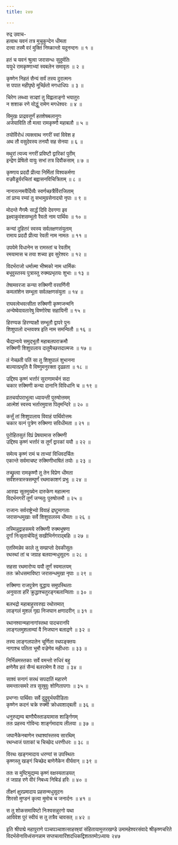 ```yaml
---
title: २४७

---
```

रुद्र उवाच-  
हत्वाथ यवनं तत्र मुचुकुन्देन धीमता  
दत्त्वा तस्मै वरं मुक्तिं निष्क्रान्तो यदुनन्दनः ॥ १ ॥


हतं च यवनं श्रुत्वा जरासन्धः सुदुर्मतिः  
ययुधे रामकृष्णाभ्यां स्वबलेन समावृतः ॥ २ ॥


कृष्णेन निहतं सैन्यं सर्वं तस्य दुरात्मनः  
स पपात महीपृष्ठे मूर्च्छितो मगधाधिपः ॥ ३ ॥


चिरेण लब्ध्वा सञ्ज्ञां तु विह्वलाङ्गो भयातुरः  
न शशाक रणे योद्धुं रामेण मगधेश्वरः ॥ ४ ॥


विमुखः प्राद्रवत्तूर्णं हतशेषबलानुगः  
अजेयाविति तौ मत्वा रामकृष्णौ महाबलौ ॥ ५ ॥


तयोर्विरोधं त्यक्त्वाथ नगरीं स्वां विवेश ह  
अथ तौ वसुदेवस्य तनयौ सह सेनया ॥ ६ ॥


मथुरां त्यज्य नगरीं प्रविष्टौ द्वारिकां पुरीम्  
इन्द्रेण प्रेषितो वायुः सभां तत्र दिवौकसाम् ॥ ७ ॥


कृष्णाय प्रददौ प्रीत्या निर्मितां विश्वकर्मणा  
वज्रवैडूर्यरचितां बह्वासनविचित्रिताम् ॥ ८ ॥


नानारत्नमयैर्दिव्यैः स्वर्णच्छत्रैर्विराजिताम्  
तां प्राप्य रम्यां तु सभामुग्रसेनादयो नृपाः ॥ ९ ॥


मोदन्ते नैगमैः सार्द्धं दिवि देवगणा इव  
इक्ष्वाकुवंशसम्भूतो रैवतो नाम पार्थिवः ॥ १० ॥


कन्यां दुहितरं स्वस्य सर्वलक्षणसंयुताम्  
रामाय प्रददौ प्रीत्या रेवती नाम नामतः ॥ ११ ॥


उपयेमे विधानेन स रामस्तां च रेवतीम्  
रमयामास च तया शच्या इव सुरेश्वरः ॥ १२ ॥


विदर्भराजो धर्मात्मा भीष्मको नाम धार्मिकः  
बभूवुस्तस्य पुत्रास्तु रुक्मप्रभृतयः शुभाः ॥ १३ ॥


तेषामवरजा कन्या रुक्मिणी वरवर्णिनी  
कमलांशेन सम्भूता सर्वलक्षणसंयुता ॥ १४ ॥


राघवत्वेभवत्सीता रुक्मिणी कृष्णजन्मनि  
अन्येष्वेवावतारेषु विष्णोरेषा सहायिनी ॥ १५ ॥


हिरण्यक हिरण्याक्षौ सम्भूतौ द्वापरे पुनः  
शिशुपालो दन्तवक्त्र इति नाम समन्वितौ ॥ १६ ॥


चैद्यान्वये समुद्भूतौ महाबलपराक्रमौ  
रुक्मिणी शिशुपालाय दातुमैच्छत्तदात्मजः ॥ १७ ॥


तं नेच्छती पतिं सा तु शिशुपालं शुभानना  
बाल्यात्प्रभृति वै विष्णुमनुरक्ता दृढव्रता ॥ १८ ॥


उद्दिश्य कृष्णं भर्त्तारं सुराणामर्चनं सदा  
चकार रुक्मिणी कन्या दानानि विविधानि च ॥ १९ ॥


व्रतचर्यापराभूत्वा ध्यायन्ती पुरुषोत्तमम्  
आत्मेशं स्वस्य भर्तारमुवास पितृमन्दिरे ॥ २० ॥


कर्त्तुं तां शिशुपालाय विवाहं पार्थिवोत्तमः  
चकार यत्नं पुत्रेण रुक्मिणा सविधीमता ॥ २१ ॥


पुरोहितसुतं विप्रं प्रेषयामास रुक्मिणी  
उद्दिश्य कृष्णं भर्त्तारं स तूर्णं द्वारकां ययौ ॥ २२ ॥


समेत्य कृष्णं रामं च ताभ्यां विधिवदर्चितः  
एकान्ते सर्वमाचष्ट रुक्मिणीभाषितं तयोः ॥ २३ ॥


तच्छ्रुत्वा रामकृष्णौ तु तेन विप्रेण धीमता  
सर्वशस्त्रास्त्रसम्पूर्णं रथमाकाशगं प्रभुः ॥ २४ ॥


आरुह्य सूतमुख्येन दारुकेण महात्मना  
विदर्भनगरीं तूर्णं जग्मतुः पुरुषोत्तमौ ॥ २५ ॥


राजानः सर्वराष्ट्रेभ्यो विवाहं द्रष्टुमागताः  
जरासन्धमुखाः सर्वे शिशुपालस्य धीमतः ॥ २६ ॥


तस्मिन्नुद्वाहसमये रुक्मिणी रुक्मभूषणा  
दुर्गां निःसृतार्चयितुं सखीभिर्नगराद्बहिः ॥ २७ ॥


एतस्मिन्नेव काले तु सम्प्राप्तो देवकीसुतः  
रथस्थां तां च जग्राह बलवान्मधुसूदनः ॥ २८ ॥


सहसा रथमारोप्य ययौ तूर्णं स्वमालयम्  
ततः क्रोधसमाविष्टा जरासन्धमुखा नृपाः ॥ २९ ॥


रुक्मिणा राजपुत्रेण युद्धाय समुपस्थिताः  
अनुयाता हरिं क्रुद्धाश्चतुरङ्गबलान्विताः ॥ ३० ॥


बलभद्रो महाबाहुरवरुह्य रथोत्तमात्  
लाङ्गलं मुशलं गृह्य निजघान क्षणादरीन् ॥ ३१ ॥


रथानश्वान्महानागांस्तथा पादचरानपि  
लाङ्गलमुशलाम्यां वै निजघान बलाद्रणे ॥ ३२ ॥


तस्य लाङ्गलपातेन चूर्णिता रथपङ्क्तयः  
नागाश्च पतिता भूमौ वज्रेणेव महीधराः ॥ ३३ ॥


निर्भिन्नमस्तकाः सर्वे वमन्तो रुधिरं बहु  
क्षणेनैव हतं सैन्यं बलरामेण वै तदा ॥ ३४ ॥


साश्वं सनागं सरथं सपदातिं महारणे  
समन्तात्समरे तत्र सुस्रुवुः शोणितापगाः ॥ ३५ ॥


प्रभग्नाः पार्थिवाः सर्वे दुद्रुवुर्भयपीडिताः  
कृष्णेन कदनं चक्रे रुक्मी क्रोधवशाद्बली ॥ ३६ ॥


धनुरुद्यम्य बाणौघैस्ताडयामास शार्ङ्गिणम्  
ततः प्रहस्य गोविन्दः शार्ङ्गमादाय लीलया ॥ ३७ ॥


जघानैकेनबाणेन रथाश्वांस्तस्य सारथिम्  
रथन्ध्वजं पताकां च चिच्छेद धरणीधरः ॥ ३८ ॥


विरथः खङ्गमादाय धरण्यां स उपस्थितः  
कृष्णस्तु खङ्गं चिच्छेद बाणेनैकेन वीर्यवान् ॥ ३९ ॥


ततः स मुष्टिमुद्यम्य कृष्णं वक्षस्यताडयत्  
तं जग्राह रणे वीरं निबध्य निबिडं हरिः ॥ ४० ॥


तीक्ष्णं क्षुरप्रमादाय प्रहसन्मधुसूदनः  
शिरसो मुण्डनं कृत्वा मुमोच च जनार्दनः ॥ ४१ ॥


स तु शोकसमाविष्टो निःश्वसन्नुरगो यथा  
आविवेश पुरं स्वीयं स तु तत्रैव चावसत् ॥ ४२ ॥


इति श्रीपाद्मे महापुराणे पञ्चपञ्चाशत्साहस्र्यां संहितायामुत्तरखण्डे उमामहेश्वरसंवादे श्रीकृष्णचरिते विदर्भसेनाविध्वंसनन्नाम सप्तचत्वारिंशदधिकद्विशततमोऽध्यायः २४७